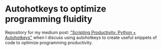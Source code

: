 # Autohotkeys to optimize programming fluidity
Repository for my medium post: ["Scripting Productivity: Python + Autohotkeys"](https://medium.com/@lucas-soares/scripting-productivity-python-autohotkeys-453a2face9af)
when I discuss using autohotkeys to create useful snippets of code to optimize programming productivity.

